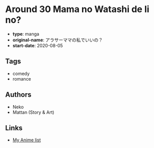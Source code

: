 # Around 30 Mama no Watashi de Ii no?

-   **type**: manga
-   **original-name**: アラサーママの私でいいの？
-   **start-date**: 2020-08-05

## Tags

-   comedy
-   romance

## Authors

-   Neko
-   Mattan (Story & Art)

## Links

-   [My Anime list](https://myanimelist.net/manga/129915/Around_30_Mama_no_Watashi_de_Ii_no)
